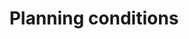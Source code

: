 ---
title: "Planning conditions"
status: investigation
typology: document
label: "project:planning-conditions"
hasContent: true
pageFeedback: false
summary: Conditions which need to be met for a plannign decision to be implemented
---